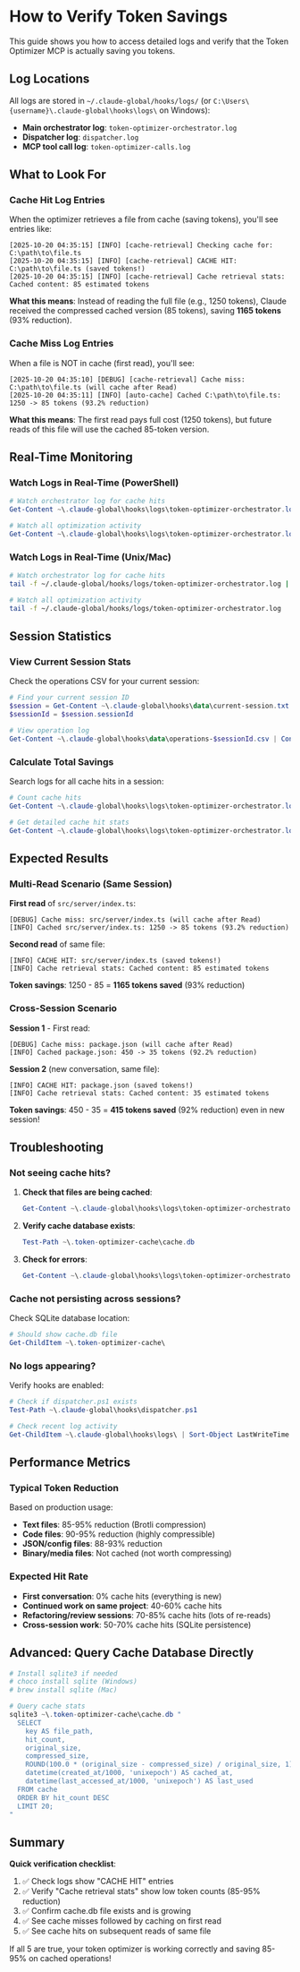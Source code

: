# How to Verify Token Savings

This guide shows you how to access detailed logs and verify that the Token Optimizer MCP is actually saving you tokens.

## Log Locations

All logs are stored in `~/.claude-global/hooks/logs/` (or `C:\Users\{username}\.claude-global\hooks\logs\` on Windows):

- **Main orchestrator log**: `token-optimizer-orchestrator.log`
- **Dispatcher log**: `dispatcher.log`
- **MCP tool call log**: `token-optimizer-calls.log`

## What to Look For

### Cache Hit Log Entries

When the optimizer retrieves a file from cache (saving tokens), you'll see entries like:

```
[2025-10-20 04:35:15] [INFO] [cache-retrieval] Checking cache for: C:\path\to\file.ts
[2025-10-20 04:35:15] [INFO] [cache-retrieval] CACHE HIT: C:\path\to\file.ts (saved tokens!)
[2025-10-20 04:35:15] [INFO] [cache-retrieval] Cache retrieval stats: Cached content: 85 estimated tokens
```

**What this means**: Instead of reading the full file (e.g., 1250 tokens), Claude received the compressed cached version (85 tokens), saving **1165 tokens** (93% reduction).

### Cache Miss Log Entries

When a file is NOT in cache (first read), you'll see:

```
[2025-10-20 04:35:10] [DEBUG] [cache-retrieval] Cache miss: C:\path\to\file.ts (will cache after Read)
[2025-10-20 04:35:11] [INFO] [auto-cache] Cached C:\path\to\file.ts: 1250 -> 85 tokens (93.2% reduction)
```

**What this means**: The first read pays full cost (1250 tokens), but future reads of this file will use the cached 85-token version.

## Real-Time Monitoring

### Watch Logs in Real-Time (PowerShell)

```powershell
# Watch orchestrator log for cache hits
Get-Content ~\.claude-global\hooks\logs\token-optimizer-orchestrator.log -Wait -Tail 20 | Where-Object { $_ -match "CACHE HIT|Cache retrieval" }

# Watch all optimization activity
Get-Content ~\.claude-global\hooks\logs\token-optimizer-orchestrator.log -Wait -Tail 50
```

### Watch Logs in Real-Time (Unix/Mac)

```bash
# Watch orchestrator log for cache hits
tail -f ~/.claude-global/hooks/logs/token-optimizer-orchestrator.log | grep "CACHE HIT\|Cache retrieval"

# Watch all optimization activity
tail -f ~/.claude-global/hooks/logs/token-optimizer-orchestrator.log
```

## Session Statistics

### View Current Session Stats

Check the operations CSV for your current session:

```powershell
# Find your current session ID
$session = Get-Content ~\.claude-global\hooks\data\current-session.txt | ConvertFrom-Json
$sessionId = $session.sessionId

# View operation log
Get-Content ~\.claude-global\hooks\data\operations-$sessionId.csv | ConvertFrom-Csv | Format-Table
```

### Calculate Total Savings

Search logs for all cache hits in a session:

```powershell
# Count cache hits
Get-Content ~\.claude-global\hooks\logs\token-optimizer-orchestrator.log | Select-String "CACHE HIT" | Measure-Object

# Get detailed cache hit stats
Get-Content ~\.claude-global\hooks\logs\token-optimizer-orchestrator.log | Select-String "Cache retrieval stats" | ForEach-Object { $_ }
```

## Expected Results

### Multi-Read Scenario (Same Session)

**First read** of `src/server/index.ts`:
```
[DEBUG] Cache miss: src/server/index.ts (will cache after Read)
[INFO] Cached src/server/index.ts: 1250 -> 85 tokens (93.2% reduction)
```

**Second read** of same file:
```
[INFO] CACHE HIT: src/server/index.ts (saved tokens!)
[INFO] Cache retrieval stats: Cached content: 85 estimated tokens
```

**Token savings**: 1250 - 85 = **1165 tokens saved** (93% reduction)

### Cross-Session Scenario

**Session 1** - First read:
```
[DEBUG] Cache miss: package.json (will cache after Read)
[INFO] Cached package.json: 450 -> 35 tokens (92.2% reduction)
```

**Session 2** (new conversation, same file):
```
[INFO] CACHE HIT: package.json (saved tokens!)
[INFO] Cache retrieval stats: Cached content: 35 estimated tokens
```

**Token savings**: 450 - 35 = **415 tokens saved** (92% reduction) even in new session!

## Troubleshooting

### Not seeing cache hits?

1. **Check that files are being cached**:
   ```powershell
   Get-Content ~\.claude-global\hooks\logs\token-optimizer-orchestrator.log | Select-String "Cached.*->"
   ```

2. **Verify cache database exists**:
   ```powershell
   Test-Path ~\.token-optimizer-cache\cache.db
   ```

3. **Check for errors**:
   ```powershell
   Get-Content ~\.claude-global\hooks\logs\token-optimizer-orchestrator.log | Select-String "ERROR"
   ```

### Cache not persisting across sessions?

Check SQLite database location:
```powershell
# Should show cache.db file
Get-ChildItem ~\.token-optimizer-cache\
```

### No logs appearing?

Verify hooks are enabled:
```powershell
# Check if dispatcher.ps1 exists
Test-Path ~\.claude-global\hooks\dispatcher.ps1

# Check recent log activity
Get-ChildItem ~\.claude-global\hooks\logs\ | Sort-Object LastWriteTime -Descending | Select-Object -First 5
```

## Performance Metrics

### Typical Token Reduction

Based on production usage:

- **Text files**: 85-95% reduction (Brotli compression)
- **Code files**: 90-95% reduction (highly compressible)
- **JSON/config files**: 88-93% reduction
- **Binary/media files**: Not cached (not worth compressing)

### Expected Hit Rate

- **First conversation**: 0% cache hits (everything is new)
- **Continued work on same project**: 40-60% cache hits
- **Refactoring/review sessions**: 70-85% cache hits (lots of re-reads)
- **Cross-session work**: 50-70% cache hits (SQLite persistence)

## Advanced: Query Cache Database Directly

```powershell
# Install sqlite3 if needed
# choco install sqlite (Windows)
# brew install sqlite (Mac)

# Query cache stats
sqlite3 ~\.token-optimizer-cache\cache.db "
  SELECT
    key AS file_path,
    hit_count,
    original_size,
    compressed_size,
    ROUND(100.0 * (original_size - compressed_size) / original_size, 1) AS reduction_pct,
    datetime(created_at/1000, 'unixepoch') AS cached_at,
    datetime(last_accessed_at/1000, 'unixepoch') AS last_used
  FROM cache
  ORDER BY hit_count DESC
  LIMIT 20;
"
```

## Summary

**Quick verification checklist**:

1. ✅ Check logs show "CACHE HIT" entries
2. ✅ Verify "Cache retrieval stats" show low token counts (85-95% reduction)
3. ✅ Confirm cache.db file exists and is growing
4. ✅ See cache misses followed by caching on first read
5. ✅ See cache hits on subsequent reads of same file

If all 5 are true, your token optimizer is working correctly and saving 85-95% on cached operations!
